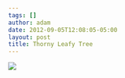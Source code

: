 ```yaml
---
tags: []
author: adam
date: 2012-09-05T12:08:05-05:00
layout: post
title: Thorny Leafy Tree
---
```


![](/media/m9w2diUbNj1qga9s2o1_1280.jpg)
